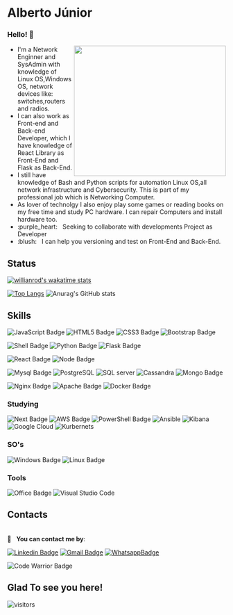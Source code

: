 # Alberto Júnior



### Hello! 👋

<p float="left">
 <img align="right" src="https://cdn.donmai.us/sample/be/d1/__lucca_ashtear_and_robo_chrono_trigger_drawn_by_hosodayo__sample-bed1d8c32591d5edd5dee39be2da27e7.jpg" width="350" height="300" /> 
 <ul>
 <li>I'm a Network Enginner and  SysAdmin with knowledge of Linux OS,Windows OS, network devices like: switches,routers and radios. </li>
  
 <li> I can also work as Front-end and Back-end Developer, which I have knowledge of React Library as Front-End and Flask as Back-End.  </li>

  <li> I still have knowledge of Bash and Python scripts for automation Linux OS,all network infrastructure and Cybersecurity. This is part of my professional job which is Networking Computer. </li>

<li> As lover of technolgy I also enjoy play some games or reading books on my free time and study PC hardware. I can repair Computers and install hardware too.  </li>
  <li> :purple_heart: &nbsp; Seeking to collaborate with developments Project as Developer </li>
  <li> :blush: &nbsp; I can help you versioning and test on Front-End and Back-End. </li>
</ul>

</p>



 


## Status
[![willianrod's wakatime stats](https://github-readme-stats.vercel.app/api/wakatime?username=Wayfiding&theme=dark)](https://github.com/anuraghazra/github-readme-stats)


<a href="https://github.com/anuraghazra/github-readme-stats">
 
[![Top Langs](https://github-readme-stats.vercel.app/api/top-langs/?username=wayfiding&theme=dark&layout=compact)](https://github.com/anuraghazra/github-readme-stats)  ![Anurag's GitHub stats](https://github-readme-stats-sigma-five.vercel.app/api?username=Wayfiding&theme=dark&show_icons=true&layout=compact&hide=contribs,prs&count_private=true)  
</a>




## Skills 

![JavaScript Badge](https://img.shields.io/badge/JavaScript-323330?style=for-the-badge&logo=javascript&logoColor=F7DF1E)   ![HTML5 Badge](https://img.shields.io/badge/HTML5-E34F26?style=for-the-badge&logo=html5&logoColor=white)  ![CSS3 Badge](https://img.shields.io/badge/CSS3-1572B6?style=for-the-badge&logo=css3&logoColor=white)  ![Bootstrap Badge](https://img.shields.io/badge/Bootstrap-563D7C?style=for-the-badge&logo=bootstrap&logoColor=white)

![Shell Badge](https://img.shields.io/badge/Shell_Script-121011?style=for-the-badge&logo=gnu-bash&logoColor=white) 
![Python Badge](https://img.shields.io/badge/Python-14354C?style=for-the-badge&logo=python&logoColor=yellow)
![Flask Badge](https://img.shields.io/badge/Flask-000000?style=for-the-badge&logo=flask&logoColor=white)

![React Badge](https://img.shields.io/badge/React-20232A?style=for-the-badge&logo=react&logoColor=61DAFB) ![Node Badge](https://img.shields.io/badge/Node.js-43853D?style=for-the-badge&logo=node.js&logoColor=white)

  
 ![Mysql Badge](https://img.shields.io/badge/MySQL-00000F?style=for-the-badge&logo=mysql&logoColor=white)  ![PostgreSQL](https://img.shields.io/badge/PostgreSQL-316192?style=for-the-badge&logo=postgresql&logoColor=white)  ![SQL server](https://img.shields.io/badge/Microsoft_SQL_Server-CC2927?style=for-the-badge&logo=microsoft-sql-server&logoColor=white) ![Cassandra](https://img.shields.io/badge/Cassandra-1287B1?style=for-the-badge&logo=apache%20cassandra&logoColor=white)  ![Mongo Badge](https://img.shields.io/badge/MongoDB-4EA94B?style=for-the-badge&logo=mongodb&logoColor=black)  
 
 
 ![Nginx Badge](https://img.shields.io/badge/Nginx-009639?style=for-the-badge&logo=nginx&logoColor=white) ![Apache Badge](https://img.shields.io/badge/Apache-D22128?style=for-the-badge&logo=Apache&logoColor=white) ![Docker Badge](https://img.shields.io/badge/Docker-2CA5E0?style=for-the-badge&logo=docker&logoColor=white)
 
 
 ### Studying
 ![Next Badge](https://img.shields.io/badge/next.js-000000?style=for-the-badge&logo=next.js&logoColor=white) ![AWS Badge](https://img.shields.io/badge/AWS-%23FF9900.svg?style=for-the-badge&logo=amazon-aws&logoColor=white) ![PowerShell Badge](https://img.shields.io/badge/PowerShell-5391FE?style=for-the-badge&logo=PowerShell&logoColor=white) ![Ansible](https://img.shields.io/badge/ansible-%231A1918.svg?style=for-the-badge&logo=ansible&logoColor=white) ![Kibana](https://img.shields.io/badge/Kibana-005571?style=for-the-badge&logo=Kibana&logoColor=white) ![Google Cloud](https://img.shields.io/badge/Google_Cloud-4285F4?style=for-the-badge&logo=google-cloud&logoColor=white) ![Kurbernets](https://img.shields.io/badge/kubernetes-326ce5.svg?&style=for-the-badge&logo=kubernetes&logoColor=white)
 
 ### SO's
  ![Windows Badge](https://img.shields.io/badge/Windows-0078D6?style=for-the-badge&logo=windows&logoColor=white)  ![Linux Badge](https://img.shields.io/badge/Linux-FCC624?style=for-the-badge&logo=linux&logoColor=black)
  
  ### Tools 
 ![Office Badge](https://img.shields.io/badge/Microsoft_Office-D83B01?style=for-the-badge&logo=microsoft-office&logoColor=white)  ![Visual Studio Code](https://img.shields.io/badge/Visual_Studio_Code-0078D4?style=for-the-badge&logo=visual%20studio%20code&logoColor=white)

## Contacts
 <br/> :email: &nbsp; **You can contact me by**:
 
 [![Linkedin Badge](https://img.shields.io/badge/-AlbertoSouza-blue?style=flat-square&logo=Linkedin&logoColor=white&link=https://www.linkedin.com/in/alberto-souza/)](https://www.linkedin.com/in/alberto-souza/) [![Gmail Badge](https://img.shields.io/badge/-albertodt11@gmail.com-c14438?style=flat-square&logo=Gmail&logoColor=white&link=mailto:albertodt11@gmail.com)](mailto:albertodt11@gmail.com)  [![WhatsappBadge](https://img.shields.io/badge/WhatsApp-25D366?style=for-the-badge&logo=whatsapp&logoColor=white&link=https://wa.link/36dpdk)](https://wa.link/36dpdk)


![Code Warrior Badge](https://www.codewars.com/users/Albertojr/badges/large)

## Glad To see you here!  
![visitors](https://visitor-badge.glitch.me/badge?page_id=${your.Wayfiding}.${your.repo.id})  

 
<!--
**Wayfiding/Wayfiding** is a ✨ _special_ ✨ repository because its `README.md` (this file) appears on your GitHub profile.

Here are some ideas to get you started:

- 🔭 I’m currently working on ...
- 🌱 I’m currently learning ...
- 👯 I’m looking to collaborate on ...
- 🤔 I’m looking for help with ...
- 💬 Ask me about ...
- 📫 How to reach me: ...
- 😄 Pronouns: ...
- ⚡ Fun fact: ...
-->
